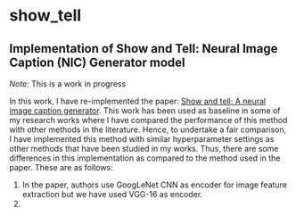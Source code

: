 # show_tell
## Implementation of Show and Tell: Neural Image Caption (NIC) Generator model

*Note:* This is a work in progress

In this work, I have re-implemented the paper: [Show and tell: A neural image caption generator](https://www.cv-foundation.org/openaccess/content_cvpr_2015/html/Vinyals_Show_and_Tell_2015_CVPR_paper.html). This work has been used as baseline in some of my research works where I have compared the performance of this method with other methods in the literature. Hence, to undertake a fair comparison, I have implemented this method with similar hyperparameter settings as other methods that have been studied in my works. 
Thus, there are some differences in this implementation as compared to the method used in the paper. These are as follows:
1. In the paper, authors use GoogLeNet CNN as encoder for image feature extraction but we have used VGG-16 as encoder.
1. 
